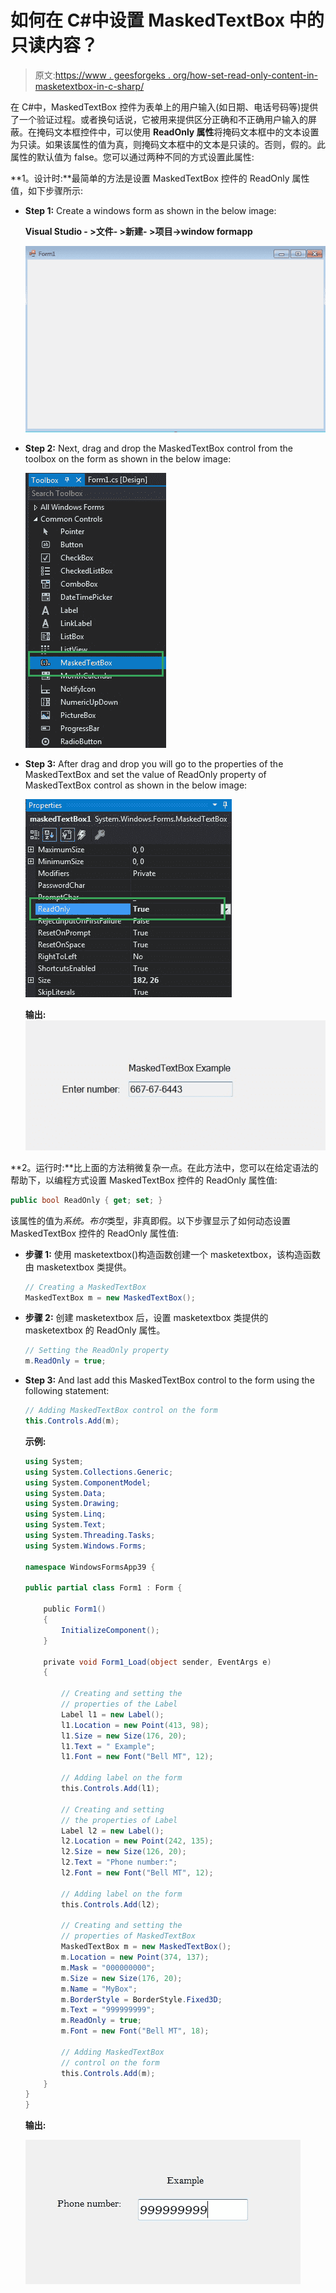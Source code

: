 # 如何在 C#中设置 MaskedTextBox 中的只读内容？

> 原文:[https://www . geesforgeks . org/how-set-read-only-content-in-masketextbox-in-c-sharp/](https://www.geeksforgeeks.org/how-to-set-read-only-content-in-maskedtextbox-in-c-sharp/)

在 C#中，MaskedTextBox 控件为表单上的用户输入(如日期、电话号码等)提供了一个验证过程。或者换句话说，它被用来提供区分正确和不正确用户输入的屏蔽。在掩码文本框控件中，可以使用 **ReadOnly 属性**将掩码文本框中的文本设置为只读。如果该属性的值为真，则掩码文本框中的文本是只读的。否则，假的。此属性的默认值为 false。您可以通过两种不同的方式设置此属性:

**1。设计时:**最简单的方法是设置 MaskedTextBox 控件的 ReadOnly 属性值，如下步骤所示:

*   **Step 1:** Create a windows form as shown in the below image:

    **Visual Studio - >文件- >新建- >项目->window formapp**

    ![](img/de9202f1f4646167e60ea580d67273d9.png)

*   **Step 2:** Next, drag and drop the MaskedTextBox control from the toolbox on the form as shown in the below image:

    ![](img/696b640abfbffd1882d7239ad47f0669.png)

*   **Step 3:** After drag and drop you will go to the properties of the MaskedTextBox and set the value of ReadOnly property of MaskedTextBox control as shown in the below image:

    ![](img/6e1129f588d111bde7c95c8811ad1b03.png)

    **输出:**
    ![](img/6637714f7564399dfa1772739f4cdf64.png)

**2。运行时:**比上面的方法稍微复杂一点。在此方法中，您可以在给定语法的帮助下，以编程方式设置 MaskedTextBox 控件的 ReadOnly 属性值:

```cs
public bool ReadOnly { get; set; }
```

该属性的值为*系统。布尔*类型，非真即假。以下步骤显示了如何动态设置 MaskedTextBox 控件的 ReadOnly 属性值:

*   **步骤 1:** 使用 masketextbox()构造函数创建一个 masketextbox，该构造函数由 masketextbox 类提供。

    ```cs
    // Creating a MaskedTextBox
    MaskedTextBox m = new MaskedTextBox();

    ```

*   **步骤 2:** 创建 masketextbox 后，设置 masketextbox 类提供的 masketextbox 的 ReadOnly 属性。

    ```cs
    // Setting the ReadOnly property
    m.ReadOnly = true;

    ```

*   **Step 3:** And last add this MaskedTextBox control to the form using the following statement:

    ```cs
    // Adding MaskedTextBox control on the form
    this.Controls.Add(m);

    ```

    **示例:**

    ```cs
    using System;
    using System.Collections.Generic;
    using System.ComponentModel;
    using System.Data;
    using System.Drawing;
    using System.Linq;
    using System.Text;
    using System.Threading.Tasks;
    using System.Windows.Forms;

    namespace WindowsFormsApp39 {

    public partial class Form1 : Form {

        public Form1()
        {
            InitializeComponent();
        }

        private void Form1_Load(object sender, EventArgs e)
        {

            // Creating and setting the 
            // properties of the Label
            Label l1 = new Label();
            l1.Location = new Point(413, 98);
            l1.Size = new Size(176, 20);
            l1.Text = " Example";
            l1.Font = new Font("Bell MT", 12);

            // Adding label on the form
            this.Controls.Add(l1);

            // Creating and setting 
            // the properties of Label
            Label l2 = new Label();
            l2.Location = new Point(242, 135);
            l2.Size = new Size(126, 20);
            l2.Text = "Phone number:";
            l2.Font = new Font("Bell MT", 12);

            // Adding label on the form
            this.Controls.Add(l2);

            // Creating and setting the 
            // properties of MaskedTextBox
            MaskedTextBox m = new MaskedTextBox();
            m.Location = new Point(374, 137);
            m.Mask = "000000000";
            m.Size = new Size(176, 20);
            m.Name = "MyBox";
            m.BorderStyle = BorderStyle.Fixed3D;
            m.Text = "999999999";
            m.ReadOnly = true;
            m.Font = new Font("Bell MT", 18);

            // Adding MaskedTextBox 
            // control on the form
            this.Controls.Add(m);
        }
    }
    }
    ```

    **输出:**

    ![](img/fdf73269ab0bda654adccc71cba790b3.png)